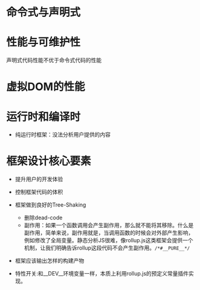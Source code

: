 # 命令式与声明式

# 性能与可维护性

声明式代码性能不优于命令式代码的性能

# 虚拟DOM的性能

# 运行时和编译时

- 纯运行时框架：没法分析用户提供的内容

# 框架设计核心要素
- 提升用户的开发体验

- 控制框架代码的体积
- 框架做到良好的Tree-Shaking
  - 删除dead-code
  - 副作用：如果一个函数调用会产生副作用，那么就不能将其移除。什么是副作用，简单来说，副作用就是，当调用函数的时候会对外部产生影响，例如修改了全局变量。静态分析JS很难，像rollup.js这类框架会提供一个机制，让我们明确告诉rollup这段代码不会产生副作用。`/*#__PURE__*/`
- 框架应该输出怎样的构建产物
- 特性开关:和__DEV__环境变量一样，本质上利用rollup.js的预定义常量插件实现。